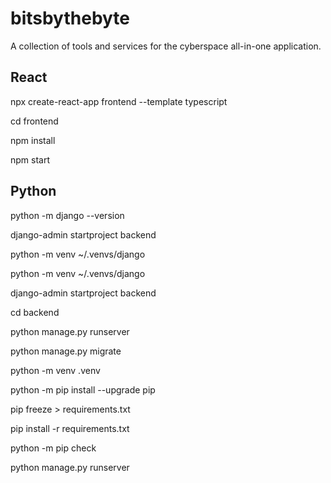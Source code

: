 # bitsbythebyte

A collection of tools and services for the cyberspace all-in-one application.

## React

npx create-react-app frontend --template typescript

cd frontend

npm install

npm start

## Python

python -m django --version

django-admin startproject backend

python -m venv ~/.venvs/django

python -m venv ~/.venvs/django

django-admin startproject backend

cd backend

python manage.py runserver

python manage.py migrate

python -m venv .venv

python -m pip install --upgrade pip

pip freeze > requirements.txt

pip install -r requirements.txt

python -m pip check

python manage.py runserver

